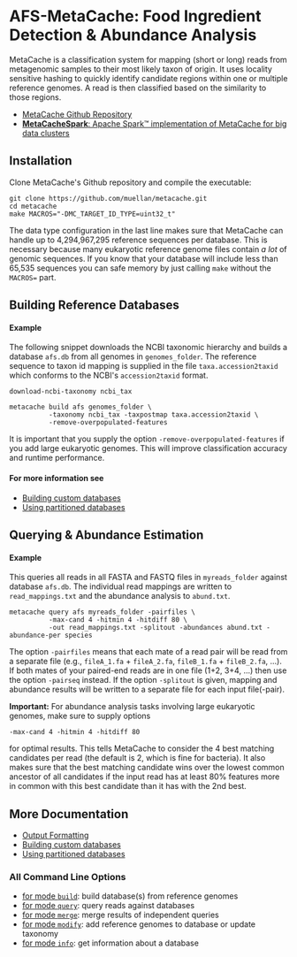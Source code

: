 # AFS-MetaCache: Food Ingredient Detection & Abundance Analysis

MetaCache is a classification system for mapping (short or long) reads from metagenomic samples to their most likely taxon of origin. It uses locality sensitive hashing to quickly identify candidate regions within one or multiple reference genomes. A read is then classified based on the similarity to those regions. 


* [MetaCache Github Repository](https://github.com/muellan/metacache)
* [**MetaCacheSpark**: Apache Spark&trade; implementation of MetaCache for big data clusters](https://github.com/jmabuin/MetaCacheSpark)



## Installation

Clone MetaCache's Github repository and compile the executable:

```
git clone https://github.com/muellan/metacache.git 
cd metacache
make MACROS="-DMC_TARGET_ID_TYPE=uint32_t"
```

The data type configuration in the last line makes sure that MetaCache can handle up to 4,294,967,295 reference sequences per database.
This is necessary because many eukaryotic reference genome files contain _a lot_ of genomic sequences.
If you know that your database will include less than 65,535 sequences you can safe memory by just calling `make` without the `MACROS=` part. 



## Building Reference Databases

#### Example

The following snippet downloads the NCBI taxonomic hierarchy and builds a database `afs.db` from all genomes in `genomes_folder`. The reference sequence to taxon id mapping is supplied in the file `taxa.accession2taxid` which
conforms to the NCBI's `accession2taxid` format.
```
download-ncbi-taxonomy ncbi_tax

metacache build afs genomes_folder \
          -taxonomy ncbi_tax -taxpostmap taxa.accession2taxid \
          -remove-overpopulated-features 
```

It is important that you supply the option `-remove-overpopulated-features` if you add large eukaryotic genomes. This will improve classification accuracy and runtime performance.


#### For more information see
* [Building custom databases](building.md)
* [Using partitioned databases](partitioning.md)



## Querying & Abundance Estimation

#### Example

This queries all reads in all FASTA and FASTQ files in `myreads_folder` against database `afs.db`. The individual read mappings are written to `read_mappings.txt` and the abundance analysis to `abund.txt`.
```
metacache query afs myreads_folder -pairfiles \
          -max-cand 4 -hitmin 4 -hitdiff 80 \
          -out read_mappings.txt -splitout -abundances abund.txt -abundance-per species
```

The option `-pairfiles` means that each mate of a read pair will be read from a separate file (e.g., `fileA_1.fa` + `fileA_2.fa`, `fileB_1.fa` + `fileB_2.fa`, ...). If both mates of your paired-end reads are in one file (1+2, 3+4, ...) then use the option `-pairseq` instead.
If the option `-splitout` is given, mapping and abundance results will be written to a separate file for each input file(-pair).

**Important:** For abundance analysis tasks involving large eukaryotic genomes, make sure to supply options 
```
-max-cand 4 -hitmin 4 -hitdiff 80
```
for optimal results. This tells MetaCache to consider the 4 best matching candidates per read (the default is 2, which is fine for bacteria). It also makes sure that the best matching candidate wins over the lowest common ancestor of all candidates if the input read has at least 80% features more in common with this best candidate than it has with the 2nd best.



## More Documentation

* [Output Formatting](output.md)
* [Building custom databases](building.md)
* [Using partitioned databases](partitioning.md)


### All Command Line Options

* [for mode `build`](build.txt): build database(s) from reference genomes
* [for mode `query`](query.txt): query reads against databases
* [for mode `merge`](merge.txt): merge results of independent queries
* [for mode `modify`](modify.txt): add reference genomes to database or update taxonomy
* [for mode `info`](info.txt): get information about a database

